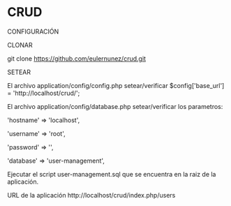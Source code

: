 # CRUD

CONFIGURACIÓN

CLONAR

git clone https://github.com/eulernunez/crud.git

SETEAR

El archivo application/config/config.php
setear/verificar $config['base_url'] = 'http://localhost/crud/';


El archivo application/config/database.php
setear/verificar los parametros:


'hostname' => 'localhost',


'username' => 'root',


'password' => '',


'database' => 'user-management',



Ejecutar el script user-management.sql que se encuentra en la raiz de la aplicación.


URL de la aplicación
http://localhost/crud/index.php/users

